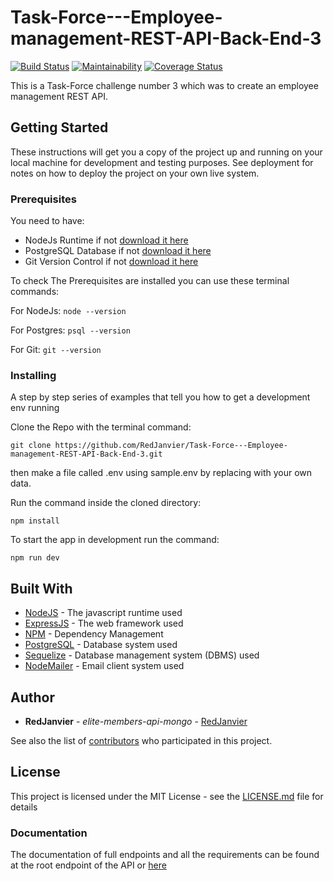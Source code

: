 # Task-Force---Employee-management-REST-API-Back-End-3

[![Build Status](https://travis-ci.org/RedJanvier/Task-Force---Employee-management-REST-API-Back-End-3.svg?branch=develop)](https://travis-ci.org/RedJanvier/Task-Force---Employee-management-REST-API-Back-End-3)
[![Maintainability](https://api.codeclimate.com/v1/badges/19cd4a6e5a087888aa96/maintainability)](https://codeclimate.com/github/RedJanvier/Task-Force---Employee-management-REST-API-Back-End-3/maintainability)
[![Coverage Status](https://coveralls.io/repos/github/RedJanvier/Task-Force---Employee-management-REST-API-Back-End-3/badge.svg?branch=develop)](https://coveralls.io/github/RedJanvier/Task-Force---Employee-management-REST-API-Back-End-3?branch=develop)

This is a Task-Force challenge number 3 which was to create an employee management REST API.

## Getting Started

These instructions will get you a copy of the project up and running on your local machine for development and testing purposes. See deployment for notes on how to deploy the project on your own live system.

### Prerequisites

You need to have:

- NodeJs Runtime if not [download it here](https://nodejs.org/en/)
- PostgreSQL Database if not [download it here](https://www.enterprisedb.com/downloads/postgres-postgresql-downloads)
- Git Version Control if not [download it here](https://git-scm.com/downloads)

To check The Prerequisites are installed you can use these terminal commands:

For NodeJs: `node --version`

For Postgres: `psql --version`

For Git: `git --version`

### Installing

A step by step series of examples that tell you how to get a development env running

Clone the Repo with the terminal command:

```
git clone https://github.com/RedJanvier/Task-Force---Employee-management-REST-API-Back-End-3.git
```

then make a file called .env using sample.env by replacing with your own data.

Run the command inside the cloned directory:

```
npm install
```

To start the app in development run the command:

```
npm run dev
```

## Built With

- [NodeJS](https://nodejs.org/en/) - The javascript runtime used
- [ExpressJS](http://expressjs.com//) - The web framework used
- [NPM](http://npmjs.com/) - Dependency Management
- [PostgreSQL](https://www.postgres.org/) - Database system used
- [Sequelize](http://sequelize.org/) - Database management system (DBMS) used
- [NodeMailer](https://nodemailer.com/about/) - Email client system used

## Author

- **RedJanvier** - _elite-members-api-mongo_ - [RedJanvier](https://github.com/RedJanvier/)

See also the list of [contributors](https://github.com/RedJanvier/Task-Force---Employee-management-REST-API-Back-End-3.git/contributors) who participated in this project.

## License

This project is licensed under the MIT License - see the [LICENSE.md](LICENSE.md) file for details

### Documentation

The documentation of full endpoints and all the requirements can be found at the root endpoint of the API or [here](https://documenter.getpostman.com/view/8357211/SzYW2euW?version=latest)
